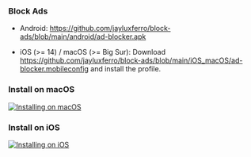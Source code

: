 ### Block Ads

- Android: https://github.com/jayluxferro/block-ads/blob/main/android/ad-blocker.apk

- iOS (>= 14) / macOS (>= Big Sur): Download https://github.com/jayluxferro/block-ads/blob/main/iOS_macOS/ad-blocker.mobileconfig and install the profile.

### Install on macOS
[![Installing on macOS](https://res.cloudinary.com/marcomontalbano/image/upload/v1634027332/video_to_markdown/images/video--c685e2032afe1e772a4754996d86c5cd-c05b58ac6eb4c4700831b2b3070cd403.jpg)](https://raw.githubusercontent.com/jayluxferro/block-ads/main/res/macOS.mov "Installing on macOS")

### Install on iOS
[![Installing on iOS](https://res.cloudinary.com/marcomontalbano/image/upload/v1634027454/video_to_markdown/images/video--a482fb96156f961e0037713397a022ef-c05b58ac6eb4c4700831b2b3070cd403.jpg)](https://raw.githubusercontent.com/jayluxferro/block-ads/main/res/iOS.mp4 "Installing on iOS")
